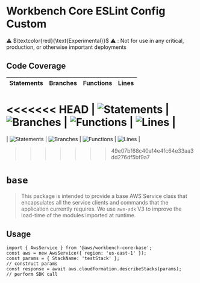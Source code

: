 # Workbench Core ESLint Config Custom

⚠️ $\textcolor{red}{\text{Experimental}}$ ⚠️ : Not for use in any critical, production, or otherwise important deployments

## Code Coverage
| Statements                  | Branches                | Functions                 | Lines             |
| --------------------------- | ----------------------- | ------------------------- | ----------------- |
<<<<<<< HEAD
| ![Statements](https://img.shields.io/badge/statements-81.38%25-yellow.svg?style=flat) | ![Branches](https://img.shields.io/badge/branches-70.05%25-red.svg?style=flat) | ![Functions](https://img.shields.io/badge/functions-80.81%25-yellow.svg?style=flat) | ![Lines](https://img.shields.io/badge/lines-82.5%25-yellow.svg?style=flat) |
=======
| ![Statements](https://img.shields.io/badge/statements-81%25-yellow.svg?style=flat) | ![Branches](https://img.shields.io/badge/branches-70.25%25-red.svg?style=flat) | ![Functions](https://img.shields.io/badge/functions-79.88%25-red.svg?style=flat) | ![Lines](https://img.shields.io/badge/lines-82.11%25-yellow.svg?style=flat) |
>>>>>>> 49e07bf68c40a14e4fc64e33aa3dd276df5bf9a7
# `base`

> This package is intended to provide a base AWS Service class that encapsulates all the service clients and commands that the application currently requires. We use `aws-sdk` V3 to improve the load-time of the modules imported at runtime.

## Usage

```
import { AwsService } from '@aws/workbench-core-base';
const aws = new AwsService({ region: 'us-east-1' });
const params = { StackName: 'testStack' };                            // construct params
const response = await aws.cloudformation.describeStacks(params);     // perform SDK call
```